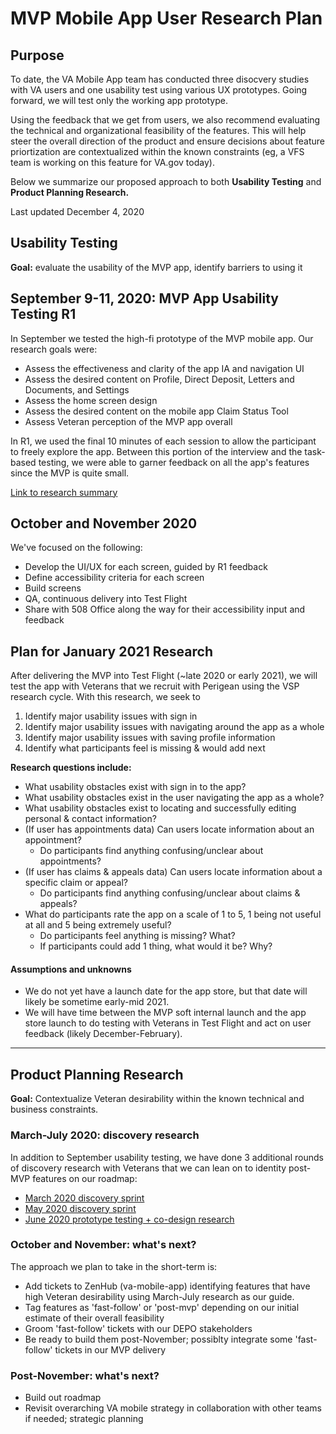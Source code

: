 # MVP Mobile App User Research Plan

## Purpose
To date, the VA Mobile App team has conducted three disocvery studies with VA users and one usability test using various UX prototypes. Going forward, we will test only the working app prototype.  

Using the feedback that we get from users, we also recommend evaluating the technical and organizational feasibility of the features. This will help steer the overall direction of the product and ensure decisions about feature priortization are contextualized within the known constraints (eg, a VFS team is working on this feature for VA.gov today). 

Below we summarize our proposed approach to both **Usability Testing** and **Product Planning Research.**  

Last updated December 4, 2020 

## Usability Testing
**Goal:** evaluate the usability of the MVP app, identify barriers to using it

## September 9-11, 2020: MVP App Usability Testing R1
In September we tested the high-fi prototype of the MVP mobile app. Our research goals were:
- Assess the effectiveness and clarity of the app IA and navigation UI
- Assess the desired content on Profile, Direct Deposit, Letters and Documents, and Settings
- Assess the home screen design
- Assess the desired content on the mobile app Claim Status Tool
- Assess Veteran perception of the MVP app overall

In R1, we used the final 10 minutes of each session to allow the participant to freely explore the app. Between this portion of the interview and the task-based testing, we were able to garner feedback on all the app's features since the MVP is quite small. 

[Link to research summary](round-1/research-summary.md)

## October and November 2020
We've focused on the following: 
- Develop the UI/UX for each screen, guided by R1 feedback 
- Define accessibility criteria for each screen
- Build screens
- QA, continuous delivery into Test Flight
- Share with 508 Office along the way for their accessibility input and feedback

## Plan for January 2021 Research 
After delivering the MVP into Test Flight (~late 2020 or early 2021), we will test the app with Veterans that we recruit with Perigean using the VSP research cycle. With this research, we seek to

1. Identify major usability issues with sign in
2. Identify major usability issues with navigating around the app as a whole
3. Identify major usability issues with saving profile information 
4. Identify what participants feel is missing & would add next 

**Research questions include:**
- What usability obstacles exist with sign in to the app?
- What usability obstacles exist in the user navigating the app as a whole?
- What usability obstacles exist to locating and successfully editing personal & contact information?
- (If user has appointments data) Can users locate information about an appointment?
  - Do participants find anything confusing/unclear about appointments?
- (If user has claims & appeals data) Can users locate information about a specific claim or appeal? 
  - Do participants find anything confusing/unclear about claims & appeals?
- What do participants rate the app on a scale of 1 to 5, 1 being not useful at all and 5 being extremely useful?
  - Do participants feel anything is missing? What?
  - If participants could add 1 thing, what would it be? Why?


#### Assumptions and unknowns 
- We do not yet have a launch date for the app store, but that date will likely be sometime early-mid 2021. 
- We will have time between the MVP soft internal launch and the app store launch to do testing with Veterans in Test Flight and act on user feedback (likely December-February).

---

## Product Planning Research
**Goal:** Contextualize Veteran desirability within the known technical and business constraints.

### March-July 2020: discovery research
In addition to September usability testing, we have done 3 additional rounds of discovery research with Veterans that we can lean on to identity post-MVP features on our roadmap:
- [March 2020 discovery sprint](discovery-sprint/veteran-desirability/usability-testing/VA%20Mobile%20App%20Discovery_%20Usability%20test%20report.pdf)
- [May 2020 discovery sprint](user-interviews/research-summary.md)
- [June 2020 prototype testing + co-design research](prototype-testing/testing-summary.md)

### October and November: what's next?
The approach we plan to take in the short-term is:  
- Add tickets to ZenHub (va-mobile-app) identifying features that have high Veteran desirability using March-July research as our guide.
- Tag features as 'fast-follow' or 'post-mvp' depending on our initial estimate of their overall feasibility
- Groom 'fast-follow' tickets with our DEPO stakeholders
- Be ready to build them post-November; possiblty integrate some 'fast-follow' tickets in our MVP delivery

### Post-November: what's next?
- Build out roadmap
- Revisit overarching VA mobile strategy in collaboration with other teams if needed; strategic planning 
